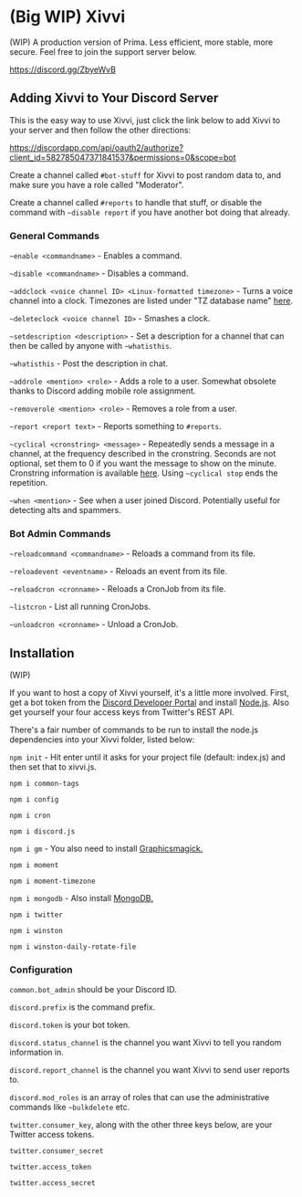 # (Big WIP) Xivvi
(WIP) A production version of Prima. Less efficient, more stable, more secure. Feel free to join the support server below.

https://discord.gg/ZbyeWvB

## Adding Xivvi to Your Discord Server
This is the easy way to use Xivvi, just click the link below to add Xivvi to your server and then follow the other directions:

https://discordapp.com/api/oauth2/authorize?client_id=582785047371841537&permissions=0&scope=bot

Create a channel called `#bot-stuff` for Xivvi to post random data to, and make sure you have a role called "Moderator".

Create a channel called `#reports` to handle that stuff, or disable the command with `~disable report` if you have another bot doing that already.

### General Commands
`~enable <commandname>` - Enables a command.

`~disable <commandname>` - Disables a command.

`~addclock <voice channel ID> <Linux-formatted timezone>` - Turns a voice channel into a clock. Timezones are listed under "TZ database name" [here](https://en.wikipedia.org/wiki/List_of_tz_database_time_zones).

`~deleteclock <voice channel ID>` - Smashes a clock.

`~setdescription <description>` - Set a description for a channel that can then be called by anyone with `~whatisthis`.

`~whatisthis` - Post the description in chat.

`~addrole <mention> <role>` - Adds a role to a user. Somewhat obsolete thanks to Discord adding mobile role assignment.

`~removerole <mention> <role>` - Removes a role from a user.

`~report <report text>` - Reports something to `#reports`.

`~cyclical <cronstring> <message>` - Repeatedly sends a message in a channel, at the frequency described in the cronstring. Seconds are not optional, set them to 0 if you want the message to show on the minute. Cronstring information is available [here](https://www.npmjs.com/package/node-cron). Using `~cyclical stop` ends the repetition.

`~when <mention>` - See when a user joined Discord. Potentially useful for detecting alts and spammers.

### Bot Admin Commands
`~reloadcommand <commandname>` - Reloads a command from its file.

`~reloadevent <eventname>` - Reloads an event from its file.

`~reloadcron <cronname>` - Reloads a CronJob from its file.

`~listcron` - List all running CronJobs.

`~unloadcron <cronname>` - Unload a CronJob.

## Installation
(WIP)

If you want to host a copy of Xivvi yourself, it's a little more involved. First, get a bot token from the [Discord Developer Portal](https://discordapp.com/developers/docs/intro) and install [Node.js](https://nodejs.org/en/). Also get yourself your four access keys from Twitter's REST API.

There's a fair number of commands to be run to install the node.js dependencies into your Xivvi folder, listed below:

`npm init` - Hit enter until it asks for your project file (default: index.js) and then set that to xivvi.js.

`npm i common-tags`

`npm i config`

`npm i cron`

`npm i discord.js`

`npm i gm` - You also need to install [Graphicsmagick.](http://www.graphicsmagick.org/)

`npm i moment`

`npm i moment-timezone`

`npm i mongodb` - Also install [MongoDB.](https://docs.mongodb.com/manual/administration/install-community/)

`npm i twitter`

`npm i winston`

`npm i winston-daily-rotate-file`

### Configuration
`common.bot_admin` should be your Discord ID.

`discord.prefix` is the command prefix.

`discord.token` is your bot token.

`discord.status_channel` is the channel you want Xivvi to tell you random information in.

`discord.report_channel` is the channel you want Xivvi to send user reports to.

`discord.mod_roles` is an array of roles that can use the administrative commands like `~bulkdelete` etc.

`twitter.consumer_key`, along with the other three keys below, are your Twitter access tokens.

`twitter.consumer_secret`

`twitter.access_token`

`twitter.access_secret`
